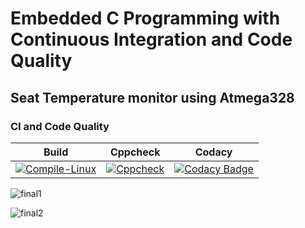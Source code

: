 # Embedded C Programming with Continuous Integration and Code Quality

## Seat Temperature monitor using Atmega328

### CI and Code Quality

|Build|Cppcheck|Codacy|
|:--:|:--:|:--:|
|[![Compile-Linux](https://github.com/28-shravya/Emb-C-Project/actions/workflows/compile.yml/badge.svg)](https://github.com/28-shravya/Emb-C-Project/actions/workflows/compile.yml)|[![Cppcheck](https://github.com/28-shravya/Emb-C-Project/actions/workflows/codequality.yml/badge.svg)](https://github.com/28-shravya/Emb-C-Project/actions/workflows/codequality.yml)|[![Codacy Badge](https://app.codacy.com/project/badge/Grade/5e80fe936c6742deb825f7ef962298cd)](https://www.codacy.com/gh/28-shravya/Emb-C-Project/dashboard?utm_source=github.com&amp;utm_medium=referral&amp;utm_content=28-shravya/Emb-C-Project&amp;utm_campaign=Badge_Grade)|

![final1](https://user-images.githubusercontent.com/66370715/116511947-e00eac80-a8e4-11eb-8e33-6be40319bd67.png)

![final2](https://user-images.githubusercontent.com/66370715/116650262-7f43aa80-a99e-11eb-9d9e-5fde4aedaf6d.png)
